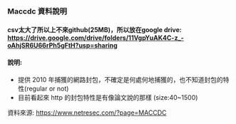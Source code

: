 ### Maccdc 資料說明

#### csv太大了所以上不來github(25MB)，所以放在google drive: https://drive.google.com/drive/folders/11VgpYuAK4C-z_-oAhjSR6U66rPh5gFtH?usp=sharing
#### 說明:
- 提供 2010 年捕獲的網路封包，不確定是何處何地捕獲的，也不知道封包的特性(regular or not)
- 目前看起來 http 的封包特性是有像論文說的那樣 (size:40~1500)



資料來源: https://www.netresec.com/?page=MACCDC
